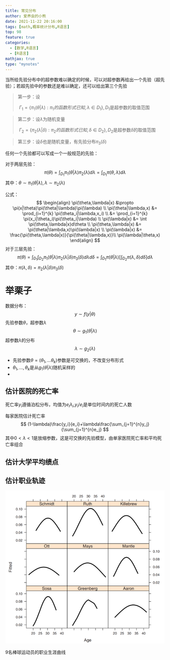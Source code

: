 ```yaml
---
title: 常见分布
author: 爱养虫的小熊
date: 2021-11-22 20:16:00
tags: [math,概率统计分布,R语言]
top: 98
feature: true
categories: 
  - [数学,R语言]
  - [R语言]
mathjax: true
type: "mynotes"
---
```


当所给先验分布中的超参数难以确定的时候，可以对超参数再给出一个先验（超先验）；若超先验中的参数还是难以确定，还可以给出第三个先验

>第一步：设
>
>​	$\Gamma_1 = \{\pi_1(\theta|\lambda): \pi_1的函数形式已知,\lambda\in D_1\},D_1$是超参数的取值范围

> 第二步：设$\lambda$为随机变量
>
> ​	$\Gamma_2=\{\pi_2(\lambda|\delta):\pi_2的函数形式已知,\delta\in D_2  \},D_2$是超参数$\delta$的取值范围

> 第三步：设$\delta$也是随机变量，有先验分布$\pi_3(\delta)$

任何一个先验都可以写成一个一般规范的先验：

对于两层先验：
$$
\pi(\theta) = \int_{D_1}\pi_1(\theta|\lambda)\pi_2(\lambda)d\lambda=\int_{D_1}\pi(\theta,\lambda)d\lambda
$$
其中：$\theta \sim \pi_1(\theta|\lambda),\lambda\sim \pi_2(\lambda)$

公式：
$$
\begin{align}
\pi(\theta,\lambda|x) &\propto \pi(x|\theta)\pi(\theta|\lambda)\pi(\lambda) \\
\pi(\theta|\lambda,x) &= \prod_{i=1}^{k} \pi(\theta_i|\lambda,x_i) \\
 &= \prod_{i=1}^{k} \pi(x_i|\theta_i)\pi(\theta_i|\lambda) \\
 \pi(\lambda|x) &= \int \pi(\theta,\lambda|x)d\theta \\
 \pi(\theta,\lambda|x) &= \pi(\theta|\lambda,x)\pi(\lambda|x) \\
 \pi(\lambda|x) &= \frac{\pi(\theta,\lambda|x)}{\pi(\theta|\lambda,x)}\\
 \pi(\lambda|\theta,x) 
 \end{align}
$$
对于三层先验：
$$
\pi(\theta) = \int_{D_1}\int_{D_2}\pi_1(\theta|\lambda)\pi_2(\lambda|\delta)\pi_3(\delta)d\lambda d\delta=\int_{D_1}\pi(\theta|\lambda)[\int_{D_2}\pi(\lambda,\delta)d\delta]d\lambda
$$
其中：$\pi(\lambda,\delta) = \pi_2(\lambda|\delta)\pi_3(\delta)$







# 举栗子

数据分布：
$$
y \sim f(y|\theta)
$$
先验参数$\theta$，超参数$\lambda$
$$
\theta \sim g_1(\theta|\lambda)
$$
超参数$\lambda$的分布
$$
\lambda \sim g_2(\lambda)
$$

- 先验参数$\theta= (\theta_1,...\theta_k)$参数是可交换的，不改变分布形式
- $\theta_1,...,\theta_k$是从$g_1(\theta|\lambda)$随机采样的
- 

## 估计医院的死亡率  

死亡率$y_i$遵循泊松分布，均值为$e_i\lambda_i$,$y_i/e_i$是单位时间内的死亡人数

每家医院估计死亡率
$$
(1-\lambda)\frac{y_i}{e_i}+\lambda\frac{\sum_{j=1}^{n}y_j}{\sum_{j=1}^{n}e_j}
$$
其中$0<\lambda<1$是放缩参数，这是可交换的先验模型，由单家医院死亡率和平均死亡率组合



## 估计大学平均绩点







## 估计职业轨迹

![image-20211122204938175](../../../images/blog/多层先验模型/image-20211122204938175.png)

9名棒球运动员的职业生涯曲线
